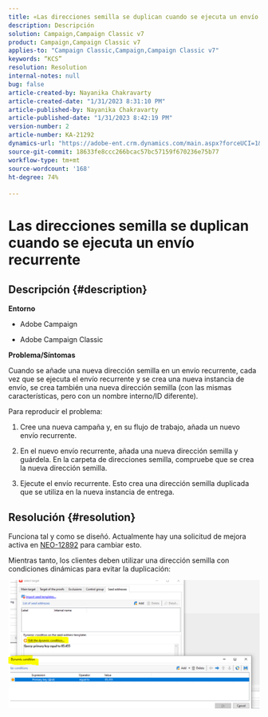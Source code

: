 ```yaml
---
title: «Las direcciones semilla se duplican cuando se ejecuta un envío recurrente»
description: Descripción
solution: Campaign,Campaign Classic v7
product: Campaign,Campaign Classic v7
applies-to: "Campaign Classic,Campaign,Campaign Classic v7"
keywords: “KCS”
resolution: Resolution
internal-notes: null
bug: false
article-created-by: Nayanika Chakravarty
article-created-date: "1/31/2023 8:31:10 PM"
article-published-by: Nayanika Chakravarty
article-published-date: "1/31/2023 8:42:19 PM"
version-number: 2
article-number: KA-21292
dynamics-url: "https://adobe-ent.crm.dynamics.com/main.aspx?forceUCI=1&pagetype=entityrecord&etn=knowledgearticle&id=4ac7df2e-a6a1-ed11-aad1-6045bd0063aa"
source-git-commit: 18633fe8ccc266bcac57bc57159f670236e75b77
workflow-type: tm+mt
source-wordcount: '168'
ht-degree: 74%

---
```


# Las direcciones semilla se duplican cuando se ejecuta un envío recurrente

## Descripción {#description}


<b>Entorno</b>

- Adobe Campaign

- Adobe Campaign Classic

<b>Problema/Síntomas</b>

Cuando se añade una nueva dirección semilla en un envío recurrente, cada vez que se ejecuta el envío recurrente y se crea una nueva instancia de envío, se crea también una nueva dirección semilla (con las mismas características, pero con un nombre interno/ID diferente).

Para reproducir el problema:

1. Cree una nueva campaña y, en su flujo de trabajo, añada un nuevo envío recurrente.

2. En el nuevo envío recurrente, añada una nueva dirección semilla y guárdela. En la carpeta de direcciones semilla, compruebe que se crea la nueva dirección semilla.
3. Ejecute el envío recurrente. Esto crea una dirección semilla duplicada que se utiliza en la nueva instancia de entrega.



## Resolución {#resolution}


Funciona tal y como se diseñó. Actualmente hay una solicitud de mejora activa en [NEO-12892](https://jira.corp.adobe.com/browse/NEO-12892) para cambiar esto.

Mientras tanto, los clientes deben utilizar una dirección semilla con condiciones dinámicas para evitar la duplicación:

![](assets/83cc65a7-329b-ed11-aad1-6045bd006ce9.png)

